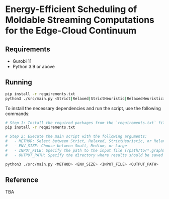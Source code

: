 # Energy-Efficient Scheduling of Moldable Streaming Computations for the Edge-Cloud Continuum


## Requirements
* Gurobi 11  
* Python 3.9 or above

## Running
```bash
pip install -r requirements.txt
python3 ./src/main.py <Strict|Relaxed|StrictHeuristic|RelaxedHeuristic>  <Small|Medium|Large> <input_file>  <output_path>
```

To install the necessary dependencies and run the script, use the following commands:

```bash
# Step 1: Install the required packages from the `requirements.txt` file
pip install -r requirements.txt

# Step 2: Execute the main script with the following arguments:
#   - METHOD: Select between Strict, Relaxed, StrictHeuristic, or RelaxedHeuristic
#   - ENV_SIZE: Choose between Small, Medium, or Large
#   - INPUT_FILE: Specify the path to the input file (/path/to/*.graphml)
#   - OUTPUT_PATH: Specify the directory where results should be saved

python3 ./src/main.py <METHOD> <ENV_SIZE> <INPUT_FILE> <OUTPUT_PATH>
```


## Reference
TBA